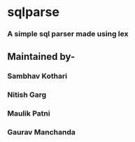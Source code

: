 # sqlparse
### A simple sql parser made using lex

## Maintained by-
### Sambhav Kothari
### Nitish Garg
### Maulik Patni
### Gaurav Manchanda
